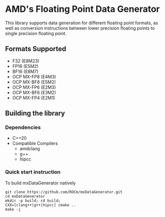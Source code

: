 # AMD's Floating Point Data Generator
This library supports data generation for different floating point formats, as well as conversion instructions between lower precision floating points to single precision floating point.

## Formats Supported
- F32 (E8M23)
- FP16 (E5M2)
- BF16 (E8M7)
- OCP MX-FP8 (E4M3)
- OCP MX-BF8 (E5M2)
- OCP MX-FP6 (E2M3)
- OCP MX-BF6 (E3M2)
- OCP MX-FP4 (E2M1)

## Building the library

### Dependencies
- C++20
- Compatible Compilers
    - amdclang
    - g++
    - hipcc
### Quick start instruction

To build mxDataGenerator natively
```
git clone https://github.com/ROCm/mxDataGenerator.git
cd mxDataGenerator
mkdir -p build; cd build;
CXX=[clang++|g++|hipcc] cmake ..
make -j
```
